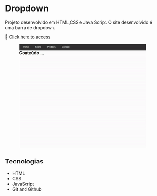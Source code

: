 # Dropdown

Projeto desenvolvido em HTML,CSS e Java Script. O site desenvolvido é uma barra de dropdown.

🔗 [Click here to access](https://n4ju15.github.io/dropdown/)

<div align="center">
<img src="./assets/dropdown.gif">
</div>

## Tecnologias

- HTML
- CSS
- JavaScript
- Git and Github


